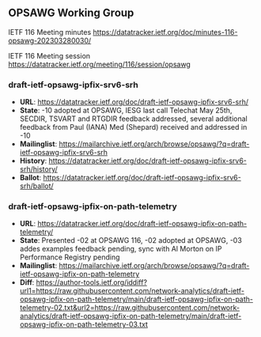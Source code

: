 ## OPSAWG Working Group

IETF 116 Meeting minutes
https://datatracker.ietf.org/doc/minutes-116-opsawg-202303280030/

IETF 116 Meeting session
https://datatracker.ietf.org/meeting/116/session/opsawg

### draft-ietf-opsawg-ipfix-srv6-srh
* **URL**: https://datatracker.ietf.org/doc/draft-ietf-opsawg-ipfix-srv6-srh/
* **State**: -10 adopted at OPSAWG, IESG last call Telechat May 25th, SECDIR, TSVART and RTGDIR feedback addressed, several additional feedback from Paul (IANA) Med (Shepard) received and addressed in -10
* **Mailinglist**: https://mailarchive.ietf.org/arch/browse/opsawg/?q=draft-ietf-opsawg-ipfix-srv6-srh
* **History**: https://datatracker.ietf.org/doc/draft-ietf-opsawg-ipfix-srv6-srh/history/
* **Ballot**: https://datatracker.ietf.org/doc/draft-ietf-opsawg-ipfix-srv6-srh/ballot/

### draft-ietf-opsawg-ipfix-on-path-telemetry
* **URL**: https://datatracker.ietf.org/doc/draft-ietf-opsawg-ipfix-on-path-telemetry/
* **State**: Presented -02 at OPSAWG 116, -02 adopted at OPSAWG, -03 addes examples feedback pending, sync with Al Morton on IP Performance Registry pending
* **Mailinglist**: https://mailarchive.ietf.org/arch/browse/opsawg/?q=draft-ietf-opsawg-ipfix-on-path-telemetry
* **Diff**: https://author-tools.ietf.org/iddiff?url1=https://raw.githubusercontent.com/network-analytics/draft-ietf-opsawg-ipfix-on-path-telemetry/main/draft-ietf-opsawg-ipfix-on-path-telemetry-02.txt&url2=https://raw.githubusercontent.com/network-analytics/draft-ietf-opsawg-ipfix-on-path-telemetry/main/draft-ietf-opsawg-ipfix-on-path-telemetry-03.txt